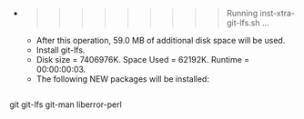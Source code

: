 * >>>>>>>>> Running inst-xtra-git-lfs.sh ...
  * After this operation, 59.0 MB of additional disk space will be used.
  * Install git-lfs.
  * Disk size = 7406976K. Space Used = 62192K. Runtime = 00:00:00:03.
  * The following NEW packages will be installed:
  ```bash
git git-lfs git-man liberror-perl
  ```
